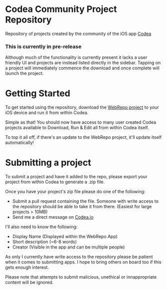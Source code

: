 # Codea Community Project Repository
Repository of projects created by the community of the iOS app [Codea](https://codea.io)

### This is currently in pre-release
Although much of the functionality is currently present it lacks a user friendly UI and projects are instead listed directly in the sidebar. Tapping on a project will immediately commence the download and once complete will launch the project.

# Getting Started
To get started using the repository, download the [WebRepo project](https://github.com/steppers/codea-community-repo/releases) to your iOS device and run it from within Codea.

Simple as that! You should now have access to many user created Codea projects available to Download, Run & Edit all from within Codea itself.

To top it all off, if there's an update to the WebRepo project, it'll update itself automatically!

# Submitting a project
To submit a project and have it added to the repo, please export your project from within Codea to generate a .zip file.

Once you have your project's zip file please do one of the following:
 - Submit a pull request containing the file. Someone with write access to the repository should be able to take it from there. (Easiest for large projects > 10MB)
 - Send me a direct message on [Codea.io](https://codea.io/talk/profile/36722/Steppers)

I'll also need to know the following:
 - Display Name (Displayed within the WebRepo App)
 - Short description (~6-8 words)
 - Creator (Visible in the app and can be multiple people)

As only I currently have write access to the repository please be patient when it comes to submitting apps. I hope to bring others on board too if this gets enough interest.

Please note that attempts to submit malicious, unethical or innappropriate content will be ignored.
